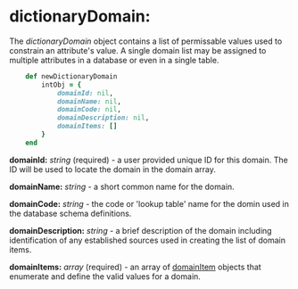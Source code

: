# dictionaryDomain:

The *dictionaryDomain* object contains a list of permissable values used to constrain an attribute's value.  A single domain list may be assigned to multiple attributes in a database or even in a single table.

````ruby
    def newDictionaryDomain
        intObj = {
            domainId: nil,
            domainName: nil,
            domainCode: nil,
            domainDescription: nil,
            domainItems: []
        }
    end
````

__domainId:__ *string* (required) - a user provided unique ID for this domain.  The ID will be used to locate the domain in the domain array.

__domainName:__ *string* - a short common name for the domain.

__domainCode:__ *string* - the code or 'lookup table' name for the domin used in the database schema definitions.

__domainDescription:__ *string* - a brief description of the domain including identification of any established sources used in creating the list of domain items.

__domainItems:__ *array* (required) - an array of [domainItem](../mdtranslator/domainItem.md) objects that enumerate and define the valid values for a domain.
